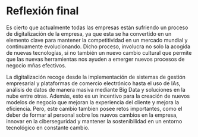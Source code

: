 # Reflexión final

Es cierto que actualmente todas las empresas están sufriendo un proceso de digitalización de la empresa, ya que esta se ha convertido en un elemento clave para mantener la competitividad en un mercado mundial y continuamente evolucionando. Dicho proceso, involucra no solo la acogida de nuevas tecnologías, si no también un nuevo cambio cultural que permite que las nuevas herramientas nos ayuden a emerger nuevos procesos de negocio mñas efectivos.

La digitalización recoge desde la implementación de sistemas de gestión empresarial y plataformas de comercio electrónico hasta el uso de IAs, análisis de datos de manera masiva mediante Big Data y soluciones en la nube entre otras. Además, esto es un incentivo para la creación de nuevos modelos de negocio que mejoran la experiencia del cliente y mejora la eficiencia. Pero, este cambio tambien posee retos importantes, como el deber de formar al personal sobre los nuevos cambios en la empresa, innovar en la ciberseguridad y mantener la sostenibilidad en un entorno tecnológico en constante cambio.
